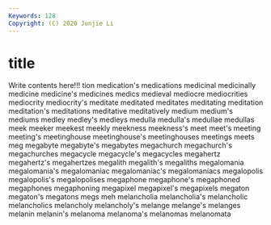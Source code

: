 ```yaml
---
Keywords: 128
Copyright: (C) 2020 Junjie Li
---
```


# title

Write contents here!!!
tion 
medication's 
medications 
medicinal 
medicinally 
medicine 
medicine's 
medicines 
medics
medieval 
mediocre 
mediocrities 
mediocrity 
mediocrity's 
meditate 
meditated 
meditates 
meditating 
meditation
meditation's 
meditations 
meditative 
meditatively 
medium 
medium's 
mediums 
medley 
medley's 
medleys
medulla 
medulla's 
medullae 
medullas 
meek 
meeker 
meekest 
meekly 
meekness 
meekness's
meet 
meet's 
meeting 
meeting's 
meetinghouse 
meetinghouse's 
meetinghouses 
meetings 
meets 
meg
megabyte 
megabyte's 
megabytes 
megachurch 
megachurch's 
megachurches 
megacycle 
megacycle's 
megacycles 
megahertz
megahertz's 
megahertzes 
megalith 
megalith's 
megaliths 
megalomania 
megalomania's 
megalomaniac 
megalomaniac's 
megalomaniacs
megalopolis 
megalopolis's 
megalopolises 
megaphone 
megaphone's 
megaphoned 
megaphones 
megaphoning 
megapixel 
megapixel's
megapixels 
megaton 
megaton's 
megatons 
megs 
meh 
melancholia 
melancholia's 
melancholic 
melancholics
melancholy 
melancholy's 
melange 
melange's 
melanges 
melanin 
melanin's 
melanoma 
melanoma's 
melanomas
melanomata 
